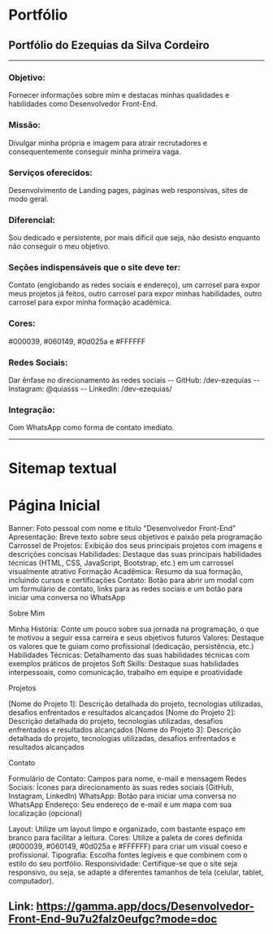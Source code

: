 # Portfólio
## Portfólio do Ezequias da Silva Cordeiro


---

### Objetivo: 
Fornecer informações sobre mim e destacas minhas qualidades e habilidades como Desenvolvedor Front-End.
### Missão: 
Divulgar minha própria e imagem para atrair recrutadores e consequentemente conseguir minha primeira vaga.
### Serviços oferecidos: 
Desenvolvimento de Landing pages, páginas web responsivas, sites de modo geral.
### Diferencial: 
Sou dedicado e persistente, por mais díficil que seja, não desisto enquanto não conseguir o meu objetivo.
### Seções indispensáveis que o site deve ter: 
Contato (englobando as redes sociais e endereço), um carrosel para expor meus projetos já feitos, outro carrosel para expor minhas habilidades, outro carrosel para expor minha formação acadêmica.
### Cores: 
#000039, #060149, #0d025a e #FFFFFF  

### Redes Sociais: 
Dar ênfase no direcionamento às redes sociais
    -- GitHub: /dev-ezequias
    -- Instagram: @quiasss
    -- LinkedIn: /dev-ezequias/

### Integração: 
Com WhatsApp como forma de contato imediato.

-------------------------------

# Sitemap textual


# Página Inicial

Banner: Foto pessoal com nome e título "Desenvolvedor Front-End"
Apresentação: Breve texto sobre seus objetivos e paixão pela programação
Carrossel de Projetos: Exibição dos seus principais projetos com imagens e descrições concisas
Habilidades: Destaque das suas principais habilidades técnicas (HTML, CSS, JavaScript, Bootstrap, etc.) em um carrossel visualmente atrativo
Formação Acadêmica: Resumo da sua formação, incluindo cursos e certificações
Contato: Botão para abrir um modal com um formulário de contato, links para as redes sociais e um botão para iniciar uma conversa no WhatsApp

Sobre Mim

Minha História: Conte um pouco sobre sua jornada na programação, o que te motivou a seguir essa carreira e seus objetivos futuros
Valores: Destaque os valores que te guiam como profissional (dedicação, persistência, etc.)
Habilidades Técnicas: Detalhamento das suas habilidades técnicas com exemplos práticos de projetos
Soft Skills: Destaque suas habilidades interpessoais, como comunicação, trabalho em equipe e proatividade

Projetos

[Nome do Projeto 1]: Descrição detalhada do projeto, tecnologias utilizadas, desafios enfrentados e resultados alcançados
[Nome do Projeto 2]: Descrição detalhada do projeto, tecnologias utilizadas, desafios enfrentados e resultados alcançados
[Nome do Projeto 3]: Descrição detalhada do projeto, tecnologias utilizadas, desafios enfrentados e resultados alcançados


Contato

Formulário de Contato: Campos para nome, e-mail e mensagem
Redes Sociais: Ícones para direcionamento às suas redes sociais (GitHub, Instagram, LinkedIn)
WhatsApp: Botão para iniciar uma conversa no WhatsApp
Endereço: Seu endereço de e-mail e um mapa com sua localização (opcional)

Layout: Utilize um layout limpo e organizado, com bastante espaço em branco para facilitar a leitura.
Cores: Utilize a paleta de cores definida (#000039, #060149, #0d025a e #FFFFFF) para criar um visual coeso e profissional.
Tipografia: Escolha fontes legíveis e que combinem com o estilo do seu portfólio.
Responsividade: Certifique-se que o site seja responsivo, ou seja, se adapte a diferentes tamanhos de tela (celular, tablet, computador).

## Link: https://gamma.app/docs/Desenvolvedor-Front-End-9u7u2falz0eufgc?mode=doc


